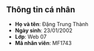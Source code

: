 ## Thông tin cá nhân
- __Họ và tên__: Đặng Trung Thành
- __Ngày sinh__: 23/01/2002
- __Lớp__: Web 07
- __Mã nhân viên__: MF1743
